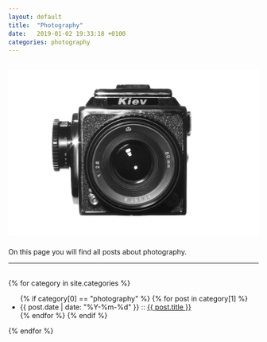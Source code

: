 ```yaml
---
layout: default
title:  "Photography"
date:   2019-01-02 19:33:18 +0100
categories: photography
---
```

![kiev88](/img/kiev88.jpg)
---
On this page you will find all posts about photography.

---
<br>
{% for category in site.categories %}
  <ul>
    {% if category[0] == "photography" %}
        {% for post in category[1] %}
            <li>{{ post.date | date: "%Y-%m-%d" }} :: <a href="{{ post.url }}">{{ post.title }}</a> </li>
        {% endfor %}
    {% endif %}
  </ul>
{% endfor %}
